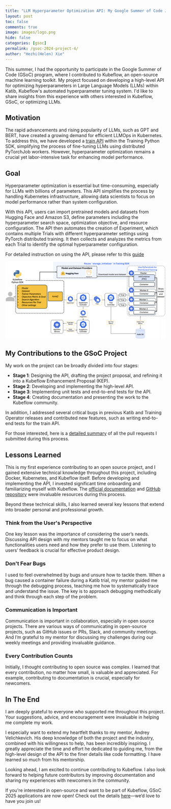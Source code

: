 ```yaml
---
title: "LLM Hyperparameter Optimization API: My Google Summer of Code Journey with Kubeflow"
layout: post
toc: false
comments: true
image: images/logo.png
hide: false
categories: [gsoc]
permalink: /gsoc-2024-project-4/
author: "Hezhi(Helen) Xie"
---
```


This summer, I had the opportunity to participate in the Google Summer of Code (GSoC) program, where I contributed to Kubeflow, an open-source machine learning toolkit. My project focused on developing a high-level API for optimizing hyperparameters in Large Language Models (LLMs) within Katib, Kubeflow's automated hyperparameter tuning system. I'd like to share insights from this experience with others interested in Kubeflow, GSoC, or optimizing LLMs.

## Motivation

The rapid advancements and rising popularity of LLMs, such as GPT and BERT, have created a growing demand for efficient LLMOps in Kubernetes. To address this, we have developed a [train API](https://www.kubeflow.org/docs/components/training/user-guides/fine-tuning/) within the Training Python SDK, simplifying the process of fine-tuning LLMs using distributed PyTorchJob workers. However, hyperparameter optimization remains a crucial yet labor-intensive task for enhancing model performance.

## Goal

Hyperparameter optimization is essential but time-consuming, especially for LLMs with billions of parameters. This API simplifies the process by handling Kubernetes infrastructure, allowing data scientists to focus on model performance rather than system configuration.

With this API, users can import pretrained models and datasets from Hugging Face and Amazon S3, define parameters including the hyperparameter search space, optimization objective, and resource configuration. The API then automates the creation of Experiment, which contains multiple Trials with different hyperparameter settings using PyTorch distributed training. It then collects and analyzes the metrics from each Trial to identify the optimal hyperparameter configuration.

For detailed instruction on using the API, please refer to this [guide](https://github.com/kubeflow/website/blob/b253c9402be94e7c5c044a0b1d2d9d86fd473149/content/en/docs/components/katib/user-guides/llm-hp-optimization.md)

![Design of API](../images/2024-09-19-gsoc-2024-llm-hyperparameter-optimization-api/design_tune_api.png)

## My Contributions to the GSoC Project

My work on the project can be broadly divided into four stages:

- **Stage 1**: Designing the API, drafting the project proposal, and refining it into a Kubeflow Enhancement Proposal (KEP).
- **Stage 2**: Developing and implementing the high-level API.
- **Stage 3**: Implementing unit tests and end-to-end tests for the API.
- **Stage 4**: Creating documentation and presenting the work to the Kubeflow community.

In addition, I addressed several critical bugs in previous Katib and Training Operator releases and contributed new features, such as writing end-to-end tests for the train API.

For those interested, here is a [detailed summary](https://github.com/kubeflow/katib/issues/2339) of all the pull requests I submitted during this process.

## Lessons Learned

This is my first experience contributing to an open source project, and I gained extensive technical knowledge throughout this project, including Docker, Kubernetes, and Kubeflow itself. Before developing and implementing the API, I invested significant time onboarding and familiarizing myself with Kubeflow. The [official documentation](https://www.kubeflow.org/docs/) and [GitHub repository](https://github.com/kubeflow) were invaluable resources during this process.

Beyond these technical skills, I also learned several key lessons that extend into broader personal and professional growth.

### Think from the User's Perspective

One key lesson was the importance of considering the user’s needs. Discussing API design with my mentors taught me to focus on what functionalities users need and how they prefer to use them. Listening to users’ feedback is crucial for effective product design.

### Don't Fear Bugs

I used to feel overwhelmed by bugs and unsure how to tackle them. When a bug caused a container failure during a Katib trial, my mentor guided me through the debugging process, teaching me how to systematically trace and understand the issue. The key is to approach debugging methodically and think through each step of the problem.

### Communication is Important

Communication is important in collaboration, especially in open source projects. There are various ways of communicating in open-source projects, such as GitHub issues or PRs, Slack, and community meetings. And I’m grateful to my mentor for discussing my challenges during our weekly meetings and providing invaluable guidance.

### Every Contribution Counts

Initially, I thought contributing to open source was complex. I learned that every contribution, no matter how small, is valuable and appreciated. For example, contributing to documentation is crucial, especially for newcomers.

## In The End

I am deeply grateful to everyone who supported me throughout this project. Your suggestions, advice, and encouragement were invaluable in helping me complete my work.

I especially want to extend my heartfelt thanks to my mentor, Andrey Velichkevich. His deep knowledge of both the project and the industry, combined with his willingness to help, has been incredibly inspiring. I greatly appreciate the time and effort he dedicated to guiding me, from the high-level design of the API to the finer details like code formatting. I have learned so much from his mentorship.

Looking ahead, I am excited to continue contributing to Kubeflow. I also look forward to helping future contributors by improving documentation and sharing my experiences with newcomers in the community.

If you're interested in open-source and want to be part of Kubeflow, GSoC 2025 applications are now open! Check out the details [here](https://www.kubeflow.org/events/gsoc-2025/)—we’d love to have you join us!
